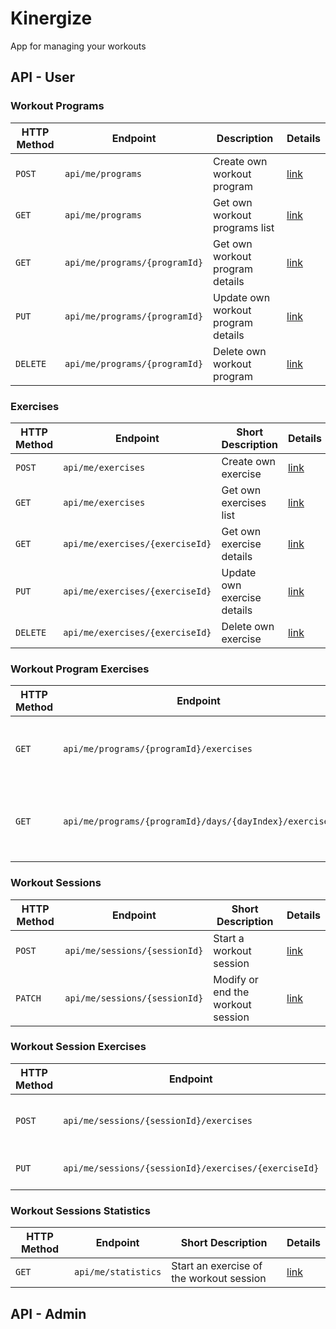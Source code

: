 # Kinergize

App for managing your workouts

## API - User

### Workout Programs
| HTTP Method | Endpoint | Description | Details |
| --- | --- | --- | --- |
| `POST` | `api/me/programs` | Create own workout program | [link]() |
| `GET` | `api/me/programs` | Get own workout programs list | [link]() |
| `GET` | `api/me/programs/{programId}` | Get own workout program details | [link]() |
| `PUT` | `api/me/programs/{programId}` | Update own workout program details | [link]() |
| `DELETE` | `api/me/programs/{programId}` | Delete own workout program | [link]() |

### Exercises
| HTTP Method | Endpoint | Short Description | Details |
| --- | --- | --- | --- |
| `POST` | `api/me/exercises` | Create own exercise | [link](docs/API/User/Exercises/Create%20own%20Exercise.md) |
| `GET` | `api/me/exercises` | Get own exercises list | [link]() |
| `GET` | `api/me/exercises/{exerciseId}` | Get own exercise details | [link]() |
| `PUT` | `api/me/exercises/{exerciseId}` | Update own exercise details | [link]() |
| `DELETE` | `api/me/exercises/{exerciseId}` | Delete own exercise | [link]() |

### Workout Program Exercises
| HTTP Method | Endpoint | Short Description | Details |
| --- | --- | --- | --- |
| `GET` | `api/me/programs/{programId}/exercises` | Get all exercises of the workout program | [link]() |
| `GET` | `api/me/programs/{programId}/days/{dayIndex}/exercises` | Get all exercises of the workout program's single day | [link]() |

### Workout Sessions
| HTTP Method | Endpoint | Short Description | Details |
| --- | --- | --- | --- |
| `POST` | `api/me/sessions/{sessionId}` | Start a workout session | [link]() |
| `PATCH` | `api/me/sessions/{sessionId}` | Modify or end the workout session | [link]() |

### Workout Session Exercises
| HTTP Method | Endpoint | Short Description | Details |
| --- | --- | --- | --- |
| `POST` | `api/me/sessions/{sessionId}/exercises` | Start an exercise of the workout session | [link]() |
| `PUT` | `api/me/sessions/{sessionId}/exercises/{exerciseId}` | Modify the exercise details | [link]() |

### Workout Sessions Statistics
| HTTP Method | Endpoint | Short Description | Details |
| --- | --- | --- | --- |
| `GET` | `api/me/statistics` | Start an exercise of the workout session | [link]() |

## API - Admin
